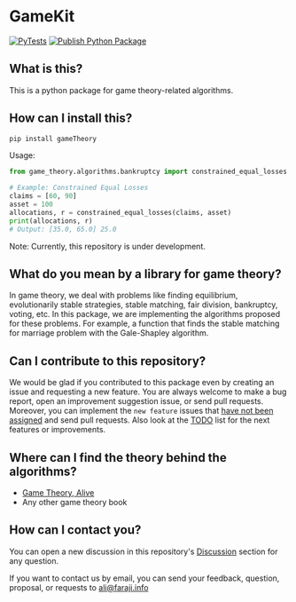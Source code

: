 # GameKit

[![PyTests](https://github.com/alifa98/GameKit/actions/workflows/python-testrun.yml/badge.svg)](https://github.com/alifa98/GameKit/actions/workflows/python-testrun.yml)
[![Publish Python Package](https://github.com/alifa98/GameKit/actions/workflows/publish.yml/badge.svg)](https://github.com/alifa98/GameKit/actions/workflows/publish.yml)

## What is this?

This is a python package for game theory-related algorithms.

## How can I install this?

```bash
pip install gameTheory
```

Usage:

```python
from game_theory.algorithms.bankruptcy import constrained_equal_losses

# Example: Constrained Equal Losses
claims = [60, 90]
asset = 100
allocations, r = constrained_equal_losses(claims, asset)
print(allocations, r)
# Output: [35.0, 65.0] 25.0
```

Note: Currently, this repository is under development.


## What do you mean by a library for game theory?

In game theory, we deal with problems like finding equilibrium, evolutionarily stable strategies, stable matching, fair division, bankruptcy, voting, etc. In this package, we are implementing the algorithms proposed for these problems. For example, a function that finds the stable matching for marriage problem with the Gale-Shapley algorithm.

## Can I contribute to this repository?

We would be glad if you contributed to this package even by creating an issue and requesting a new feature. You are always welcome to make a bug report, open an improvement suggestion issue, or send pull requests. Moreover, you can implement the `new feature` issues that [have not been assigned](https://github.com/alifa98/GameKit/issues?q=is%3Aissue+is%3Aopen+no%3Aassignee) and send pull requests.
Also look at the [TODO](todo.md) list for the next features or improvements.

## Where can I find the theory behind the algorithms?

- [Game Theory, Alive](https://homes.cs.washington.edu/~karlin/GameTheoryBook.pdf)
- Any other game theory book

## How can I contact you?

You can open a new discussion in this repository's [Discussion](https://github.com/alifa98/GameKit/discussions) section for any question.

If you want to contact us by email, you can send your feedback, question, proposal, or requests to <ali@faraji.info>
